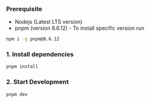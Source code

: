 ### Prerequisite

- Nodejs (Latest LTS version)
- pnpm (version 8.6.12) - To install specific version run

```sh
npm i -g pnpm@8.6.12
```

### 1. Install dependencies

```sh
pnpm install
```

### 2. Start Development

```sh
pnpm dev
```
